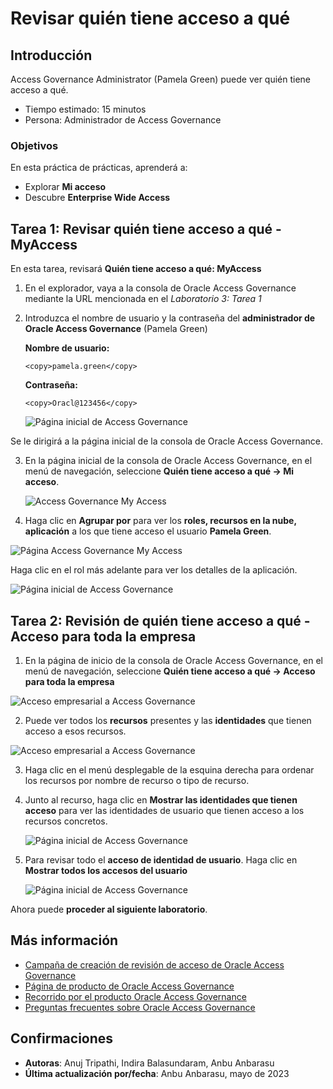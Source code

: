 # Revisar quién tiene acceso a qué

## Introducción

Access Governance Administrator (Pamela Green) puede ver quién tiene acceso a qué.

*   Tiempo estimado: 15 minutos
*   Persona: Administrador de Access Governance

### Objetivos

En esta práctica de prácticas, aprenderá a:

*   Explorar **Mi acceso**
*   Descubre **Enterprise Wide Access**

## Tarea 1: Revisar quién tiene acceso a qué - MyAccess

En esta tarea, revisará **Quién tiene acceso a qué: MyAccess**

1.  En el explorador, vaya a la consola de Oracle Access Governance mediante la URL mencionada en el _Laboratorio 3: Tarea 1_
    
2.  Introduzca el nombre de usuario y la contraseña del **administrador de Oracle Access Governance** (Pamela Green)
    
    **Nombre de usuario:**
    
        <copy>pamela.green</copy>
        
    
    **Contraseña:**
    
        <copy>Oracl@123456</copy>
        
    
    ![Página inicial de Access Governance](images/ag-page.png)
    

Se le dirigirá a la página inicial de la consola de Oracle Access Governance.

3.  En la página inicial de la consola de Oracle Access Governance, en el menú de navegación, seleccione **Quién tiene acceso a qué -> Mi acceso**.

    ![Access Governance My Access](images/my-access.png)
    

4.  Haga clic en **Agrupar por** para ver los **roles, recursos en la nube, aplicación** a los que tiene acceso el usuario **Pamela Green**.

![Página Access Governance My Access](images/my-access-page.png)

Haga clic en el rol más adelante para ver los detalles de la aplicación.

![Página inicial de Access Governance](images/my-access-page-app.png)

## Tarea 2: Revisión de quién tiene acceso a qué - Acceso para toda la empresa

1.  En la página de inicio de la consola de Oracle Access Governance, en el menú de navegación, seleccione **Quién tiene acceso a qué -> Acceso para toda la empresa**

![Acceso empresarial a Access Governance](images/enterprise-wide-access.png)

2.  Puede ver todos los **recursos** presentes y las **identidades** que tienen acceso a esos recursos.

![Acceso empresarial a Access Governance](images/enterprise-page.png)

3.  Haga clic en el menú desplegable de la esquina derecha para ordenar los recursos por nombre de recurso o tipo de recurso.
    
4.  Junto al recurso, haga clic en **Mostrar las identidades que tienen acceso** para ver las identidades de usuario que tienen acceso a los recursos concretos.
    
    ![Página inicial de Access Governance](images/view-identities.png)
    
5.  Para revisar todo el **acceso de identidad de usuario**. Haga clic en **Mostrar todos los accesos del usuario**
    
    ![Página inicial de Access Governance](images/identity-details.png)
    

Ahora puede **proceder al siguiente laboratorio**.

## Más información

*   [Campaña de creación de revisión de acceso de Oracle Access Governance](https://docs.oracle.com/en/cloud/paas/access-governance/pdapg/index.html)
*   [Página de producto de Oracle Access Governance](https://www.oracle.com/security/cloud-security/access-governance/)
*   [Recorrido por el producto Oracle Access Governance](https://www.oracle.com/webfolder/s/quicktours/paas/pt-sec-access-governance/index.html)
*   [Preguntas frecuentes sobre Oracle Access Governance](https://www.oracle.com/security/cloud-security/access-governance/faq/)

## Confirmaciones

*   **Autoras**: Anuj Tripathi, Indira Balasundaram, Anbu Anbarasu
*   **Última actualización por/fecha**: Anbu Anbarasu, mayo de 2023